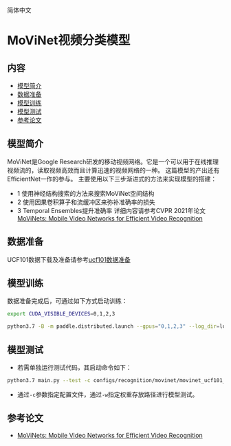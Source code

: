 简体中文

# MoViNet视频分类模型

## 内容

- [模型简介](#模型简介)
- [数据准备](#数据准备)
- [模型训练](#模型训练)
- [模型测试](#模型测试)
- [参考论文](#参考论文)

## 模型简介

MoViNet是Google Research研发的移动视频网络。它是一个可以用于在线推理视频流的，读取视频高效而且计算迅速的视频网络的一种。 这篇模型的产出还有EfficientNet一作的参与。
主要使用以下三步渐进式的方法来实现模型的搭建：

- 1 使用神经结构搜索的方法来搜索MoViNet空间结构
- 2 使用因果卷积算子和流缓冲区来弥补准确率的损失
- 3 Temporal Ensembles提升准确率 详细内容请参考CVPR
  2021年论文 [MoViNets: Mobile Video Networks for Efficient Video Recognition](https://arxiv.org/abs/2103.11511)

## 数据准备

UCF101数据下载及准备请参考[ucf101数据准备](../../dataset/ucf101.md)

## 模型训练

数据准备完成后，可通过如下方式启动训练：

```bash
export CUDA_VISIBLE_DEVICES=0,1,2,3

python3.7 -B -m paddle.distributed.launch --gpus="0,1,2,3" --log_dir=log_movinet main.py --validate -c configs/recognition/movinet/movinet_ucf101_frame.yaml
```

## 模型测试

- 若需单独运行测试代码，其启动命令如下：

```bash
python3.7 main.py --test -c configs/recognition/movinet/movinet_ucf101_frame.yaml -w output/MoViNet/MoViNet_best.pdparams
```

- 通过`-c`参数指定配置文件，通过`-w`指定权重存放路径进行模型测试。

## 参考论文

- [MoViNets: Mobile Video Networks for Efficient Video Recognition](https://arxiv.org/abs/2103.11511)
